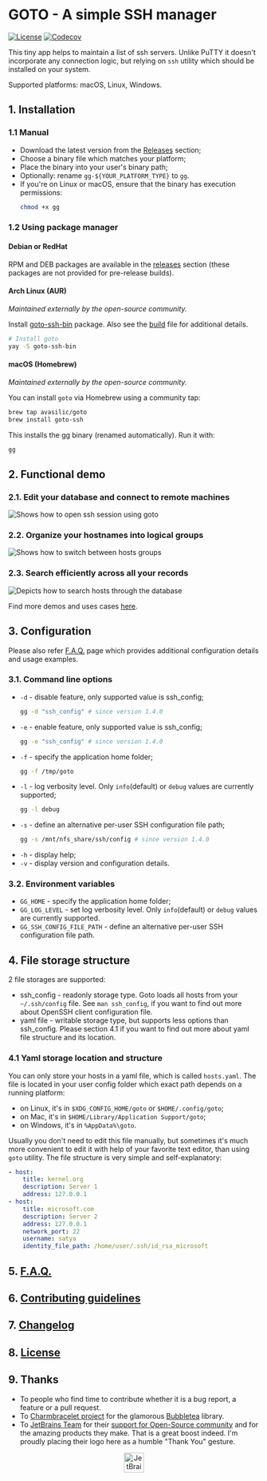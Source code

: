 # GOTO - A simple SSH manager #

[![License](https://img.shields.io/badge/license-MIT-blue.svg?style=flat-square)](https://raw.githubusercontent.com/grafviktor/goto/master/LICENSE)
[![Codecov](https://codecov.io/gh/grafviktor/goto/branch/develop/graph/badge.svg?token=tTyTsuCvNb)](https://codecov.io/gh/grafviktor/goto)

This tiny app helps to maintain a list of ssh servers. Unlike PuTTY it doesn't incorporate any connection logic, but relying on `ssh` utility which should be installed on your system.

Supported platforms: macOS, Linux, Windows.

## 1. Installation ##

### 1.1 Manual ###

* Download the latest version from the [Releases](https://github.com/grafviktor/goto/releases) section;
* Choose a binary file which matches your platform;
* Place the binary into your user's binary path;
* Optionally: rename `gg-${YOUR_PLATFORM_TYPE}` to `gg`.
* If you're on Linux or macOS, ensure that the binary has execution permissions:
  ```bash
  chmod +x gg
  ```

### 1.2 Using package manager ###

#### Debian or RedHat ####

RPM and DEB packages are available in the [releases](https://github.com/grafviktor/goto/releases/latest) section (these packages are not provided for pre-release builds).

#### Arch Linux (AUR) ####

_Maintained externally by the open-source community._

Install [goto-ssh-bin](https://aur.archlinux.org/packages/goto-ssh-bin) package. Also see the [build](https://aur.archlinux.org/cgit/aur.git/tree/PKGBUILD?h=goto-ssh-bin) file for additional details.

```bash
# Install goto
yay -S goto-ssh-bin
```

#### macOS (Homebrew) ####

_Maintained externally by the open-source community._

You can install `goto` via Homebrew using a community tap:

```bash
brew tap avasilic/goto
brew install goto-ssh
```

This installs the gg binary (renamed automatically). Run it with:
```bash
gg
```

## 2. Functional demo ##

### 2.1. Edit your database and connect to remote machines ###

![Shows how to open ssh session using goto](demo/edit_and_connect.gif)

### 2.2. Organize your hostnames into logical groups ###

![Shows how to switch between hosts groups](demo/switch_between_groups.gif)

### 2.3. Search efficiently across all your records ###

![Depicts how to search hosts through the database](demo/search_through_database.gif)

Find more demos and uses cases [here](demo/README.md).

## 3. Configuration ##

Please also refer [F.A.Q.](FAQ.md) page which provides additional configuration details and usage examples.

### 3.1. Command line options ###

* `-d` - disable feature, only supported value is ssh_config;
  ```bash
  gg -d "ssh_config" # since version 1.4.0
  ```
* `-e` - enable feature, only supported value is ssh_config;
  ```bash
  gg -e "ssh_config" # since version 1.4.0
  ```
* `-f` - specify the application home folder;
  ```bash
  gg -f /tmp/goto
  ```
* `-l` - log verbosity level. Only `info`(default) or `debug` values are currently supported;
  ```bash
  gg -l debug
  ```
* `-s` - define an alternative per-user SSH configuration file path;
  ```bash
  gg -s /mnt/nfs_share/ssh/config # since version 1.4.0
  ```
* `-h` - display help;
* `-v` - display version and configuration details.

### 3.2. Environment variables ###

* `GG_HOME` - specify the application home folder;
* `GG_LOG_LEVEL` - set log verbosity level. Only `info`(default) or `debug` values are currently supported.
* `GG_SSH_CONFIG_FILE_PATH` - define an alternative per-user SSH configuration file path.

## 4. File storage structure ##

2 file storages are supported:

* ssh_config - readonly storage type. Goto loads all hosts from your `~/.ssh/config` file. See `man ssh_config`, if you want to find out more about OpenSSH client configuration file.
* yaml file - writable storage type, but supports less options than ssh_config. Please section 4.1 if you want to find out more about yaml file structure and its location.

### 4.1 Yaml storage location and structure ###

You can only store your hosts in a yaml file, which is called `hosts.yaml`. The file is located in your user config folder which exact path depends on a running platform:

* on Linux, it's in `$XDG_CONFIG_HOME/goto` or `$HOME/.config/goto`;
* on Mac, it's in `$HOME/Library/Application Support/goto`;
* on Windows, it's in `%AppData%\goto`.

Usually you don't need to edit this file manually, but sometimes it's much more convenient to edit it with help of your favorite text editor, than using `goto` utility. The file structure is very simple and self-explanatory:

```yaml
- host:
    title: kernel.org
    description: Server 1
    address: 127.0.0.1
- host:
    title: microsoft.com
    description: Server 2
    address: 127.0.0.1
    network_port: 22
    username: satya
    identity_file_path: /home/user/.ssh/id_rsa_microsoft
```

## 5. [F.A.Q.](FAQ.md) ##

## 6. [Contributing guidelines](CONTRIBUTING.md) ##

## 7. [Changelog](CHANGELOG.md) ##

## 8. [License](LICENSE) ##

## 9. Thanks ##

* To people who find time to contribute whether it is a bug report, a feature or a pull request.
* To [Charmbracelet project](https://charm.sh/) for the glamorous [Bubbletea](https://github.com/charmbracelet/bubbletea) library.
* To [JetBrains Team](https://www.jetbrains.com/) for their [support for Open-Source community](https://www.jetbrains.com/community/opensource/) and for the amazing products they make. That is a great boost indeed. I'm proudly placing their logo here as a humble "Thank You" gesture.

<div align="center">
  <a href="https://www.jetbrains.com/">
    <img
      height="40px"
      src="https://resources.jetbrains.com/storage/products/company/brand/logos/jetbrains.svg"
      alt="JetBrains logo."
    >
  </a>
</div>


